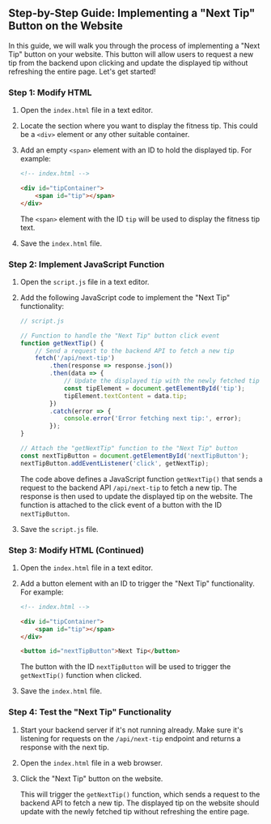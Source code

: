 ## Step-by-Step Guide: Implementing a "Next Tip" Button on the Website

In this guide, we will walk you through the process of implementing a "Next Tip" button on your website. This button will allow users to request a new tip from the backend upon clicking and update the displayed tip without refreshing the entire page. Let's get started!

### Step 1: Modify HTML

1. Open the `index.html` file in a text editor.

2. Locate the section where you want to display the fitness tip. This could be a `<div>` element or any other suitable container.

3. Add an empty `<span>` element with an ID to hold the displayed tip. For example:

   ```html
   <!-- index.html -->

   <div id="tipContainer">
       <span id="tip"></span>
   </div>
   ```

   The `<span>` element with the ID `tip` will be used to display the fitness tip text.

4. Save the `index.html` file.

### Step 2: Implement JavaScript Function

1. Open the `script.js` file in a text editor.

2. Add the following JavaScript code to implement the "Next Tip" functionality:

   ```javascript
   // script.js

   // Function to handle the "Next Tip" button click event
   function getNextTip() {
       // Send a request to the backend API to fetch a new tip
       fetch('/api/next-tip')
           .then(response => response.json())
           .then(data => {
               // Update the displayed tip with the newly fetched tip
               const tipElement = document.getElementById('tip');
               tipElement.textContent = data.tip;
           })
           .catch(error => {
               console.error('Error fetching next tip:', error);
           });
   }

   // Attach the "getNextTip" function to the "Next Tip" button
   const nextTipButton = document.getElementById('nextTipButton');
   nextTipButton.addEventListener('click', getNextTip);
   ```

   The code above defines a JavaScript function `getNextTip()` that sends a request to the backend API `/api/next-tip` to fetch a new tip. The response is then used to update the displayed tip on the website. The function is attached to the click event of a button with the ID `nextTipButton`.

3. Save the `script.js` file.

### Step 3: Modify HTML (Continued)

1. Open the `index.html` file in a text editor.

2. Add a button element with an ID to trigger the "Next Tip" functionality. For example:

   ```html
   <!-- index.html -->

   <div id="tipContainer">
       <span id="tip"></span>
   </div>

   <button id="nextTipButton">Next Tip</button>
   ```

   The button with the ID `nextTipButton` will be used to trigger the `getNextTip()` function when clicked.

3. Save the `index.html` file.

### Step 4: Test the "Next Tip" Functionality

1. Start your backend server if it's not running already. Make sure it's listening for requests on the `/api/next-tip` endpoint and returns a response with the next tip.

2. Open the `index.html` file in a web browser.

3. Click the "Next Tip" button on the website.

   This will trigger the `getNextTip()` function, which sends a request to the backend API to fetch a new tip. The displayed tip on the website should update with the newly fetched tip without refreshing the entire page.

